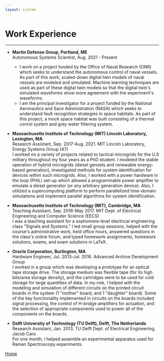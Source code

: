 ```yaml
---
layout: custom
---
```


# Work Experience
---

- **Martin Defense Group, Portland, ME** <br />
  Autonomous Systems Scientist, Aug. 2021 - Present <br />
  - I work on a project funded by the Office of Naval Research (ONR) which seeks to understand the autonomous control of naval vessels.  As part of this work, scaled-down digital twin models of naval vessels are modeled and simulated.  Machine learning techniques are used as part of these digital twin models so that the digital twin's simulated waveforms show more agreement with the experiment's waveforms. <br />
  - I am the principal investigator for a project funded by the National Aeronautics and Sace Administration (NASA) which seeks to understand fault recognition strategies in space habitats.  As part of this project, a mock space habitat was built consisting of a thermal conrol system and grey water filtering system.

- **Massachusetts Institute of Technology (MIT) Lincoln Laboratory, Lexington, MA** <br />
  Research Assistant, Sep. 2017-Aug. 2021.  MIT Lincoln Laboratory, Energy Systems Group (47) <br />
  I worked on a variety of projects related to tactical microgrids for the U.S military throughout my four years as a PhD student.  I modeled the stable operation of hybrid microgrids (diesel gensets and renewable energy-based generation), investigated methods for system identification for devices within such microgrids.  Also, I worked with a power hardware in the loop (PHiL) set-up which allowed a programmable power amplifier to emulate a diesel generator (or any arbitrary generation device).  Also, I utilized a supercomputing platform to perform parallelized time-domain simulations and implement parallel algorithms for system identification.

- **Massachusetts Institute of Technology (MIT), Cambridge, MA** <br />
  Teaching Assistant, Sep. 2016-May 2017.  MIT Dept. of Electrical Engineering and Computer Science (EECS) <br />
  I was a teaching assistant for a sophomore-level electrical engineering class "Signals and Systems."  I led small group sessions, helped with the course's administrative work, held office hours, answered questions in the class's online forum, and typed homework assignments, homework solutions, exams, and exam solutions in LaTeX.

- **Oracle Corporation, Burlington, MA** <br />
  Hardware Engineer, Jul. 2013-Jul. 2016.  Advanced Archive Development Group <br />
  I worked in a group which was developing a prototype for an optical tape storage drive.  The storage medium was flexible tape (for its high bits/area storage density), and the cartridges were to be used for cold storage for large quantities of data.  In my role, I helped with the modeling and simulation of different circuits on the printed circuit boards in the system (1 "mother" board, and 1 "daughter" board).  Some of the key functionality implemented in circuits on the boards included signal processing, the control of H-bridge amplifiers for actuation, and the selection of appropriate components used to power all of the components on the boards. <br />

- **Delft University of Technology (TU Delft), Delft, The Netherlands** <br />
  Research Assistant, Jan. 2013.  TU Delft Dept. of Electrical Engineering, Jacob Caro <br />
  For one month, I helped assemble an experimental apparatus used for Raman Spectroscopy experiments.


[Home](./)
